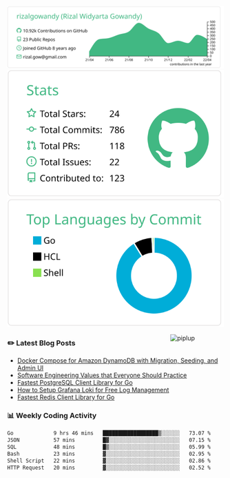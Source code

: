 ![profile-details](profile-summary-card-output/vue/0-profile-details.svg)
![stats](profile-summary-card-output/vue/3-stats.svg)
![most-commit-language](profile-summary-card-output/vue/2-most-commit-language.svg)

<img alt="piplup" align="right" width="125px" src="https://media.giphy.com/media/w6YCfXHS6QZjeHlVpI/giphy.gif">

### :pencil2: Latest Blog Posts
<!-- BLOG-POST-LIST:START -->
- [Docker Compose for Amazon DynamoDB with Migration, Seeding, and Admin UI](https://medium.com/geekculture/docker-compose-for-amazon-dynamodb-with-migration-seeding-and-admin-ui-db11a348cc6a?source=rss-5763b0f1aba6------2)
- [Software Engineering Values that Everyone Should Practice](https://levelup.gitconnected.com/software-engineering-values-that-everyone-should-practice-c980d00cd103?source=rss-5763b0f1aba6------2)
- [Fastest PostgreSQL Client Library for Go](https://levelup.gitconnected.com/fastest-postgresql-client-library-for-go-579fa97909fb?source=rss-5763b0f1aba6------2)
- [How to Setup Grafana Loki for Free Log Management](https://levelup.gitconnected.com/how-to-setup-grafana-loki-for-free-log-management-ceb60558503c?source=rss-5763b0f1aba6------2)
- [Fastest Redis Client Library for Go](https://levelup.gitconnected.com/fastest-redis-client-library-for-go-7993f618f5ab?source=rss-5763b0f1aba6------2)
<!-- BLOG-POST-LIST:END -->

### 📊 Weekly Coding Activity
<!--START_SECTION:waka-->

```text
Go             9 hrs 46 mins   ██████████████████▒░░░░░░   73.07 %
JSON           57 mins         █▓░░░░░░░░░░░░░░░░░░░░░░░   07.15 %
SQL            48 mins         █▒░░░░░░░░░░░░░░░░░░░░░░░   05.99 %
Bash           23 mins         ▓░░░░░░░░░░░░░░░░░░░░░░░░   02.95 %
Shell Script   22 mins         ▓░░░░░░░░░░░░░░░░░░░░░░░░   02.86 %
HTTP Request   20 mins         ▓░░░░░░░░░░░░░░░░░░░░░░░░   02.52 %
```

<!--END_SECTION:waka-->
